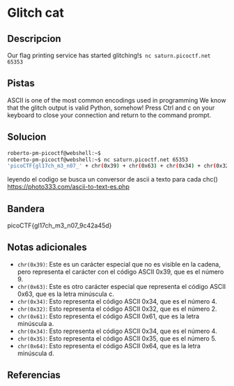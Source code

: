 # Glitch cat


## Descripcion
Our flag printing service has started glitching!`$ nc saturn.picoctf.net 65353`
## Pistas
ASCII is one of the most common encodings used in programming
We know that the glitch output is valid Python, somehow!
Press Ctrl and c on your keyboard to close your connection and return to the command prompt.

## Solucion
```bash
roberto-pm-picoctf@webshell:~$ 
roberto-pm-picoctf@webshell:~$ nc saturn.picoctf.net 65353
'picoCTF{gl17ch_m3_n07_' + chr(0x39) + chr(0x63) + chr(0x34) + chr(0x32) + chr(0x61) + chr(0x34) + chr(0x35) + chr(0x64) + '}'
```
leyendo el codigo se busca un conversor de ascii a texto para cada chc()
https://photo333.com/ascii-to-text-es.php

## Bandera
picoCTF{gl17ch_m3_n07_9c42a45d}
## Notas adicionales
-   `chr(0x39)`: Este es un carácter especial que no es visible en la cadena, pero representa el carácter con el código ASCII 0x39, que es el número 9.
-   `chr(0x63)`: Este es otro carácter especial que representa el código ASCII 0x63, que es la letra minúscula c.
-   `chr(0x34)`: Esto representa el código ASCII 0x34, que es el número 4.
-   `chr(0x32)`: Esto representa el código ASCII 0x32, que es el número 2.
-   `chr(0x61)`: Esto representa el código ASCII 0x61, que es la letra minúscula a.
-   `chr(0x34)`: Esto representa el código ASCII 0x34, que es el número 4.
-   `chr(0x35)`: Esto representa el código ASCII 0x35, que es el número 5.
-   `chr(0x64)`: Esto representa el código ASCII 0x64, que es la letra minúscula d.

## Referencias
